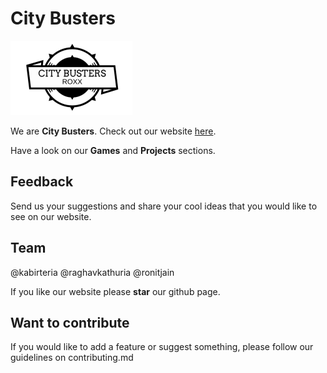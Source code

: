 # City Busters

![City Busters](logo.png)

We are **City Busters**. Check out our website [here](https://citybusters.github.io).

Have a look on our **Games** and **Projects** sections.

## Feedback
Send us your suggestions and share your cool ideas that you would like to see on our website.

## Team
@kabirteria
@raghavkathuria
@ronitjain

If you like our website please **star** our github page.

## Want to contribute
If you would like to add a feature or suggest something, please follow our guidelines on contributing.md

